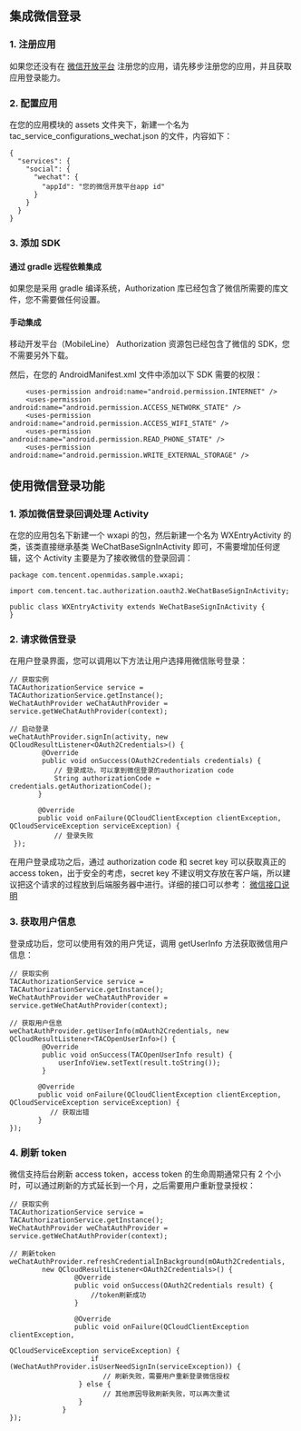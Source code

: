 ## 集成微信登录


### 1. 注册应用

如果您还没有在 [微信开放平台](http://open.weixin.qq.com/cgi-bin/index?t=home/index&lang=zh_CN) 注册您的应用，请先移步注册您的应用，并且获取应用登录能力。

### 2. 配置应用

在您的应用模块的 assets 文件夹下，新建一个名为 tac\_service\_configurations\_wechat.json 的文件，内容如下：

```
{
  "services": {
    "social": {
      "wechat": {
        "appId": "您的微信开放平台app id"
      }
    }
  }
}
```

### 3. 添加 SDK

#### 通过 gradle 远程依赖集成

如果您是采用 gradle 编译系统，Authorization 库已经包含了微信所需要的库文件，您不需要做任何设置。

#### 手动集成

移动开发平台（MobileLine） Authorization 资源包已经包含了微信的 SDK，您不需要另外下载。

然后，在您的 AndroidManifest.xml 文件中添加以下 SDK 需要的权限：

```
    <uses-permission android:name="android.permission.INTERNET" />
    <uses-permission android:name="android.permission.ACCESS_NETWORK_STATE" />
    <uses-permission android:name="android.permission.ACCESS_WIFI_STATE" />
    <uses-permission android:name="android.permission.READ_PHONE_STATE" />
    <uses-permission android:name="android.permission.WRITE_EXTERNAL_STORAGE" />
```

## 使用微信登录功能

### 1. 添加微信登录回调处理 Activity

在您的应用包名下新建一个 wxapi 的包，然后新建一个名为 WXEntryActivity 的类，该类直接继承基类 WeChatBaseSignInActivity 即可，不需要增加任何逻辑，这个 Activity 主要是为了接收微信的登录回调：
 
```
package com.tencent.openmidas.sample.wxapi;

import com.tencent.tac.authorization.oauth2.WeChatBaseSignInActivity;

public class WXEntryActivity extends WeChatBaseSignInActivity {
}
```

### 2. 请求微信登录

在用户登录界面，您可以调用以下方法让用户选择用微信账号登录：

```
// 获取实例
TACAuthorizationService service = TACAuthorizationService.getInstance();
WeChatAuthProvider weChatAuthProvider = service.getWeChatAuthProvider(context);

// 启动登录
weChatAuthProvider.signIn(activity, new QCloudResultListener<OAuth2Credentials>() {
      	@Override
      	public void onSuccess(OAuth2Credentials credentials) {
           // 登录成功，可以拿到微信登录的authorization code
           String authorizationCode = credentials.getAuthorizationCode();
       }

       @Override
       public void onFailure(QCloudClientException clientException, QCloudServiceException serviceException) {
           // 登录失败
 });
```

在用户登录成功之后，通过 authorization code 和 secret key 可以获取真正的 access token，出于安全的考虑，secret key 不建议明文存放在客户端，所以建议把这个请求的过程放到后端服务器中进行。详细的接口可以参考：
[微信接口说明](http://open.weixin.qq.com/cgi-bin/showdocument?action=dir_list&t=resource/res_list&verify=1&id=open1419317853&token=&lang=zh_CN)

### 3. 获取用户信息

登录成功后，您可以使用有效的用户凭证，调用 getUserInfo 方法获取微信用户信息：
 
```
// 获取实例
TACAuthorizationService service = TACAuthorizationService.getInstance();
WeChatAuthProvider weChatAuthProvider = service.getWeChatAuthProvider(context);

// 获取用户信息
weChatAuthProvider.getUserInfo(mOAuth2Credentials, new QCloudResultListener<TACOpenUserInfo>() {
      	@Override
      	public void onSuccess(TACOpenUserInfo result) {
      		userInfoView.setText(result.toString());
      	}

       @Override
       public void onFailure(QCloudClientException clientException, QCloudServiceException serviceException) {
          // 获取出错
       }
});
```


### 4. 刷新 token

微信支持后台刷新 access token，access token 的生命周期通常只有 2 个小时，可以通过刷新的方式延长到一个月，之后需要用户重新登录授权：
 
```
// 获取实例
TACAuthorizationService service = TACAuthorizationService.getInstance();
WeChatAuthProvider weChatAuthProvider = service.getWeChatAuthProvider(context);

// 刷新token
weChatAuthProvider.refreshCredentialInBackground(mOAuth2Credentials,
        new QCloudResultListener<OAuth2Credentials>() {
        		@Override
             	public void onSuccess(OAuth2Credentials result) {
             		//token刷新成功
             	}

             	@Override
             	public void onFailure(QCloudClientException clientException,
                                                  QCloudServiceException serviceException) {
                	if (WeChatAuthProvider.isUserNeedSignIn(serviceException)) {
                       // 刷新失败，需要用户重新登录微信授权               
                 } else {
                       // 其他原因导致刷新失败，可以再次重试
                 }
             }
});
```

